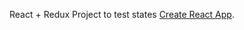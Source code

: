 React + Redux Project to test states
[Create React App](https://github.com/facebookincubator/create-react-app).
